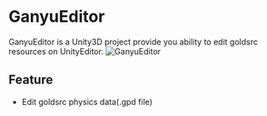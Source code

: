 # GanyuEditor
GanyuEditor is a Unity3D project provide you ability to edit goldsrc resources on UnityEditor.
![GanyuEditor](https://user-images.githubusercontent.com/42488109/139377593-c018f5c4-b566-41ba-95f2-d907f38fd6cf.png)
## Feature
* Edit goldsrc physics data(.gpd file)

